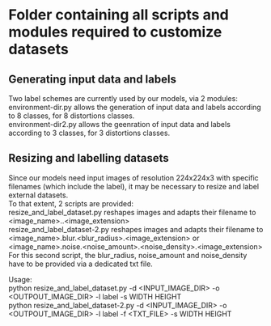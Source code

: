 # Folder containing all scripts and modules required to customize datasets

## Generating input data and labels
Two label schemes are currently used by our models, via 2 modules:\
environment-dir.py allows the generation of input data and labels according to 8 classes, for 8 distortions classes.\
environment-dir2.py allows the geenration of input data and labels according to 3 classes, for 3 distortions classes.

## Resizing and labelling datasets
Since our models need input images of resolution 224x224x3 with specific filenames (which include the label), it may be necessary to resize and label external datasets.\
To that extent, 2 scripts are provided:\
resize_and_label_dataset.py reshapes images and adapts their filename to <image_name>.<label>.<image_extension>\
resize_and_label_dataset-2.py reshapes images and adapts their filename to <image_name>.blur.<blur_radius>.<image_extension> or <image_name>.noise.<noise_amount>.<noise_density>.<image_extension>\
For this second script, the blur_radius, noise_amount and noise_density have to be provided via a dedicated txt file.

Usage:\
python resize_and_label_dataset.py -d <INPUT_IMAGE_DIR> -o <OUTPOUT_IMAGE_DIR> -l label -s WIDTH HEIGHT\
python resize_and_label_dataset-2.py -d <INPUT_IMAGE_DIR> -o <OUTPOUT_IMAGE_DIR> -l label -f <TXT_FILE> -s WIDTH HEIGHT

